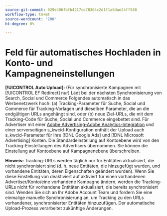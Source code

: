 ```yaml
---
source-git-commit: 029e406fbfb4217ce78364c2d1f1a6dae24ff588
workflow-type: tm+mt
source-wordcount: '200'
ht-degree: 0%

---
```

# Feld für automatisches Hochladen in Konto- und Kampagneneinstellungen

**[!UICONTROL Auto Upload]:** (Für synchronisierte Kampagnen mit [!UICONTROL EF Redirect] nur) Lädt bei der nächsten Synchronisierung von Search, Social und Commerce Folgendes automatisch in das Werbenetzwerk hoch: (a) Tracking-Parameter für Suche, Social und Commerce für Tracking-Vorlagen und dieselben Parameter, die an die endgültigen URLs angehängt sind, oder (b) neue Ziel-URLs, die mit dem Tracking-Code für Suche, Social und Commerce eingebettet sind. Für Advertiser mit einer [Adobe Advertising-Adobe Analytics-Integration](https://experienceleague.adobe.com/docs/advertising/integrations/analytics/overview.html) und einer serverseitigen s_kwcid-Konfiguration enthält der Upload auch s_kwcid-Parameter für Ihre [!DNL Google Ads] und [!DNL Microsoft Advertising] Konten. Die Standardeinstellung auf Kontoebene wird von den Tracking-Einstellungen des Advertisers übernommen. Sie können die Einstellung auf Kontoebene auf Kampagnenebene überschreiben.

**Hinweis:** Tracking-URLs werden täglich nur für Entitäten aktualisiert, die nicht synchronisiert sind (d. h. neue Entitäten, die hinzugefügt wurden, und vorhandene Entitäten, deren Eigenschaften geändert wurden). Wenn Sie diese Einstellung von deaktiviert auf aktiviert für einen vorhandenen Advertiser/Konto/eine vorhandene Kampagne ändern, werden die Tracking-URLs nicht für vorhandene Entitäten aktualisiert, die bereits synchronisiert sind. Wenden Sie sich an Ihr Adobe Account Team und fordern Sie eine einmalige manuelle Synchronisierung an, um Tracking zu den URLs vorhandener, synchronisierter Entitäten hinzuzufügen. Der automatische Upload-Prozess verarbeitet zukünftige Änderungen.
